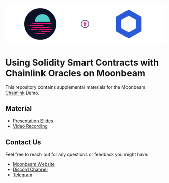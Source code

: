 ![Chainlink Moonbeam](MoonbeamChainlink.png)

# Using Solidity Smart Contracts with Chainlink Oracles on Moonbeam

This repository contains supplemental materials for the Moonbeam [Chainlink](https://chain.link/) Demo.

## Material

-  [Presentation Slides](https://docs.google.com/presentation/d/1usLGiLVjP7MBXjs_S6Xa0_O8q_EdSCsonLIeX04RiSA/edit?usp=sharing)
- [Video Recording](https://www.youtube.com/watch?v=bp_ENdopbzM)

## Contact Us

Feel free to reach out for any questions or feedback you might have:

-  [Moonbeam Website](https://moonbeam.network/)
-  [Discord Channel](https://discord.gg/nWbtA9x)
-  [Telegram](https://t.me/Moonbeam_Official)
